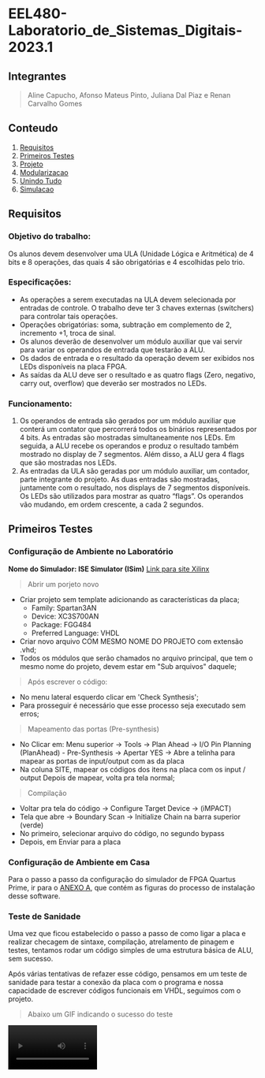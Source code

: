 # EEL480-Laboratorio_de_Sistemas_Digitais-2023.1

## Integrantes
> Aline Capucho, Afonso Mateus Pinto, Juliana Dal Piaz e Renan Carvalho Gomes

## Conteudo
1. [Requisitos](#requisitos)
1. [Primeiros Testes](#primeiros-testes)
1. [Projeto](#projeto)
1. [Modularizacao](#modularizacao)
1. [Unindo Tudo](#unindo-tudo)
1. [Simulacao](#simulacao)

## Requisitos
### Objetivo do trabalho:
Os alunos devem desenvolver uma ULA (Unidade Lógica e Aritmética) de 4 bits e 8 operações,
das quais 4 são obrigatórias e 4 escolhidas pelo trio.

### Especificações:
- As operações a serem executadas na ULA devem selecionada por entradas de controle. O
trabalho deve ter 3 chaves externas (switchers) para controlar tais operações.
- Operações obrigatórias: soma, subtração em complemento de 2, incremento +1, troca de
sinal.
- Os alunos deverão de desenvolver um módulo auxiliar que vai servir para variar os operandos
de entrada que testarão a ALU.
- Os dados de entrada e o resultado da operação devem ser exibidos nos LEDs disponíveis na
placa FPGA.
- As saídas da ALU deve ser o resultado e as quatro flags (Zero, negativo, carry out, overflow)
que deverão ser mostrados no LEDs.

### Funcionamento:
1. Os operandos de entrada são gerados por um módulo auxiliar que conterá um contator que percorrerá todos os binários representados por 4 bits. As entradas são mostradas simultaneamente nos LEDs. Em seguida, a ALU recebe os operandos e produz o resultado também mostrado no display de 7 segmentos. Além disso, a ALU gera 4 flags que são mostradas nos LEDs.
1. As entradas da ULA são geradas por um módulo auxiliar, um contador, parte integrante do projeto. As duas entradas são mostradas, juntamente com o resultado, nos displays de 7 segmentos disponíveis. Os LEDs são utilizados para mostrar as quatro “flags”. Os operandos vão mudando, em ordem crescente, a cada 2 segundos.


## Primeiros Testes

### Configuração de Ambiente no Laboratório

**Nome do Simulador: ISE Simulator (ISim)**
[Link para site Xilinx](https://www.xilinx.com/products/design-tools/isim.html)
> Abrir um porjeto novo
- Criar projeto sem template adicionando as características da placa;
    - Family: Spartan3AN 
    - Device: XC3S700AN
    - Package: FGG484
    - Preferred Language: VHDL
- Criar novo arquivo COM MESMO NOME DO PROJETO com extensão .vhd;
- Todos os módulos que serão chamados no arquivo principal, que tem o mesmo nome do projeto, devem estar em "Sub arquivos" daquele;

> Após escrever o código:
- No menu lateral esquerdo clicar em 'Check Synthesis';
- Para prosseguir é necessário que esse processo seja executado sem erros;

> Mapeamento das portas (Pre-synthesis)
- No Clicar em: Menu superior -> Tools -> Plan Ahead -> I/O Pin Planning (PlanAhead) - Pre-Synthesis -> Apertar YES -> Abre a telinha para mapear as portas de input/output com as da placa
- Na coluna SITE, mapear os códigos dos itens na placa com os input / output Depois de mapear, volta pra tela normal;

> Compilação 

- Voltar pra tela do código -> Configure Target Device -> (iMPACT)
- Tela que abre -> Boundary Scan -> Initialize Chain na barra superior (verde)
- No primeiro, selecionar arquivo do código, no segundo bypass
- Depois, em Enviar para a placa

### Configuração de Ambiente em Casa
Para o passo a passo da configuração do simulador de FPGA Quartus Prime, ir para o [ANEXO A](#anexo-a), que contém as figuras do processo de instalação desse software.

### Teste de Sanidade
Uma vez que ficou estabelecido o passo a passo de como ligar a placa e realizar checagem de sintaxe, compilação, atrelamento de pinagem e testes, tentamos rodar um código simples de uma estrutura básica de ALU, sem sucesso.

Após várias tentativas de refazer esse código, pensamos em um teste de sanidade para testar a conexão da placa com o programa e nossa capacidade de escrever códigos funcionais em VHDL, seguimos com o projeto.

> Abaixo um GIF indicando o sucesso do teste
<video src='https://raw.githubusercontent.com/umjourje/EEL480-Laboratorio_de_Sistemas_Digitais-2023.1/main/images/WhatsApp%20Video%202023-07-04%20at%204.11.45%20PM.mp4' width=180/>

Abaixo o código que foi testado com sucesso. Seu objetivo era replicar nos LEDs as entradas dos 4 switches.

```vhdl
library IEEE;
use IEEE.STD_LOGIC_1164.ALL;


entity ALU is
    Port ( x : in BIT_VECTOR(3 DOWNTO 0);
           z : out BIT_VECTOR(3 DOWNTO 0)
	  );
end ALU;

architecture Behavioral of ALU is

begin

z(0) <= x(0);
z(1) <= x(1);
z(2) <= x(2);
z(3) <= x(3);

end Behavioral;
```

## Projeto
Ideia geral de projeto
### O que é uma ALU?


### Quais operações?


### Quais são nossas entradas e saídas?
### Mapeamento de cada operação para o código binário de cada operação


## Modularização
separacao logica de componentes a serem reutilizados

## Unindo tudo
como juntamos todos os modelos necessarios para o funcionamento de acordo com o projeto

## Simulação
Quartus prime em casa para rodar os codigod VHDL e checar a sintaxe.


## Anexo A